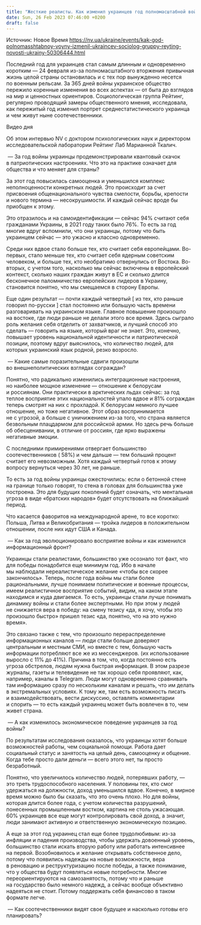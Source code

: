 ```yaml
---
title: "Жесткие реалисты. Как изменил украинцев год полномасштабной войны — интервью с профессором психологии"
date: Sun, 26 Feb 2023 07:46:00 +0200
draft: false
---
```

Источник: Новое Время https://nv.ua/ukraine/events/kak-god-polnomasshtabnoy-voyny-izmenil-ukraincev-sociolog-gruppy-reyting-novosti-ukrainy-50306444.html


Последний год для украинцев стал самым длинным и одновременно коротким — 24 февраля из-за полномасштабного вторжения привычная жизнь целой страны остановилась и с тех пор вынужденно несется по военным рельсам. За 365 дней войны украинское общество пережило коренные изменения во всех аспектах — от быта до взглядов на мир и ценностных ориентиров. Социологическая группа Рейтинг, регулярно проводящий замеры общественного мнения, исследовала, как пережитый год изменил портрет среднестатистического украинца и чем живут ныне соотечественники.

  Видео дня   

Об этом интервью NV с доктором психологических наук и директором исследовательской лаборатории Рейтинг Лаб Марианной Ткалич.

 — За год войны украинцы продемонстрировали квантовый скачок в патриотических настроениях. Что это на практике означает для общества и что меняет для страны?

За этот год повысилась самооценка и уменьшился комплекс неполноценности конкретных людей. Это происходит за счет присвоения общенационального чувства смелости, борьбы, крепости и нового термина — несокрушимости. И каждый сейчас вроде бы приобщен к этому.

Это отразилось и на самоидентификации — сейчас 94% считают себя гражданами Украины, в 2021 году таких было 76%. То есть за год многие вдруг вспомнили, что они украинцы, потому что быть украинцем сейчас — это ужасно и классно одновременно.

Среди них вдвое стало больше тех, кто считает себя европейцами. Во-первых, стало меньше тех, кто считает себя ядерным советским человеком, и больше тех, кто необратимо отвернулись от Востока. Во-вторых, с учетом того, насколько мы сейчас включены в европейский контекст, сколько наших граждан живут в ЕС и сколько длится бесконечное паломничество европейских лидеров в Украину, становится понятно, что мы смещаемся в сторону Европы.

Еще один результат — почти каждый четвертый [ из тех, кто раньше говорил по-русски ] стал постоянно или большую часть времени разговаривать на украинском языке. Главное повышение произошло на востоке, где люди раньше не делали этого все время. Здесь сыграло роль желания себя отделить от захватчиков, и лучший способ это сделать — говорить на языке, который враг не знает. Это, конечно, повышает уровень национальной идентичности и патриотической позиции, поэтому вдруг выяснилось, что количество людей, для которых украинский язык родной, резко возросло.

 — Какие самые поразительные сдвиги произошли во внешнеполитических взглядах сограждан?

Понятно, что радикально изменились интеграционные настроения, но наиболее мощное изменение — отношение к белорусам и россиянам. Они практически в арктических льдах сейчас: за год теплое восприятие этих национальностей упало вдвое и 81% сограждан теперь смотрят на них с прохладой. К белорусам немного лучшее отношение, но тоже негативное. Этот образ воспринимается не с угрозой, а больше с уничижением из-за того, что страна является безвольным плацдармом для российской армии. Но здесь речь больше об обесценивании, в отличие от россиян, где ярко выражены негативные эмоции.

С последними примирениями отвергает большинство соотечественников ( 58%) и чем дальше — тем больший процент считает его невозможным. Хотя каждый четвертый готов к этому вопросу вернуться через 30 лет, не раньше.

То есть за год войны украинцы ожесточились: если о бетонной стене на границе только говорят, то стена в головах для большинства уже построена. Это для будущих поколений будет означать, что ментальная угроза в виде «братских народов» будет отсутствовать на ближайший период.

Что касается фаворитов на международной арене, то все коротко: Польша, Литва и Великобритания — тройка лидеров в положительном отношении, после них идут США и Канада.

 — Как за год эволюционировало восприятие войны и как изменился информационный фронт?

Украинцы стали реалистами, большинство уже осознало тот факт, что для победы понадобится еще минимум год. Ибо в начале мы наблюдали нереалистическое желание «чтобы все скорее закончилось». Теперь, после года войны мы стали более рациональными, лучше понимаем политические и военные процессы, имеем реалистичное восприятие событий, видим, на каком этапе находимся и куда двигаемся. То есть, украинцы стали лучше понимать динамику войны и стали более экспертными. Но при этом у людей не снижается вера в победу: на смену тезису «да, я хочу, чтобы это произошло быстро» пришел тезис «да, понятно, что на это нужно время».

Это связано также с тем, что произошло перераспределение информационных каналов — люди стали больше доверяют центральным и местным СМИ, но вместе с тем, большую часть информации потребляют все же из мессенджеров. (их использование выросло с 11% до 41%). Причина в том, что, когда постоянно есть угроза обстрелов, людям нужна быстрая информация. В этом разрезе журналы, газеты и телевидение не так хорошо себя проявляют, как, например, каналы в Telegram. Люди могут одновременно сравнивать там информацию сразу по нескольким каналам и решать, что им делать в экстремальных условиях. К тому же, там есть возможность писать и взаимодействовать, вести дискуссию, оставлять комментарии и спорить — то есть каждый украинец может быть вовлечен в то, чем живет страна.

 — А как изменилось экономическое поведение украинцев за год войны?

По результатам исследования оказалось, что украинцы хотят больше возможностей работы, чем социальной помощи. Работа дает социальный статус и занятость на целый день, самооценку и общение. Когда тебе просто дали деньги — всего этого нет, ты просто безработный.

Понятно, что увеличилось количество людей, потерявших работу, — это треть трудоспособного населения. У половины тех, кто смог удержаться на должности, доход уменьшился вдвое. Конечно, в мирное время можно было бы сказать, что это очень плохо. Но для войны, которая длится более года, с учетом количества разрушений, понесенных промышленным востком, картина не столь ужасающая. 60% украинцев все еще могут контролировать свой доход, а значит, люди занимают активную и ответственную экономическую позицию.

А еще за этот год украинец стал еще более трудолюбивым: из-за инфляции и падения производства, чтобы удержать довоенный уровень, большинство стали искать вторую работу или работать интенсивнее на первой. Возобновилось и желание открывать собственное дело, потому что появились надежды на новые возможности, вера в реновацию и реструктуризацию после победы, а также понимание, что у общества будут появляться новые потребности. Многие переориентируются на самозанятость, потому что и раньше на государство было немного надежд, а сейчас вообще объективно надеяться не стоит. Потому поддержать себя финансово в таком формате легче.

 — Как соотечественники видят свое будущее и насколько готовы его планировать?
